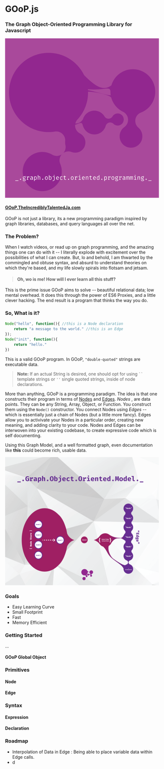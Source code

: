 # GOoP.js
### The Graph Object-Oriented Programming Library for Javascript
![GOoP Logo][logo]

#### [GOoP.TheIncrediblyTalentedJa.com](http://goop.theincrediblytalentedja.com)

GOoP is not just a library, its a new programming paradigm inspired by graph libraries, databases, and query languages all over the net.

### The Problem?
When I watch videos, or read up on graph programming, and the amazing things one can do with it -- I literally explode with excitement over the possibilities of what I can create. But, lo and behold, I am thwarted by the commingled and obtuse syntax, and absurd to understand theories on which they're based, and my life slowly spirals into flotsam and jetsam.

> #### Oh, wo is me! How will I ever learn all this stuff?

This is the prime issue GOoP aims to solve -- beautiful relational data; low mental overhead.  It does this through the power of ES6 Proxies, and a little clever hacking. The end result is a program that thinks the way you do.
### So, What is it?
```javascript
Node("hello", function(){ //this is a Node declaration
    return "a message to the world." //this is an Edge
});
Node("init", function(){
    return "hello."
})
```
This is a valid GOoP program. In GOoP, `"double-quoted"` strings are executable data.

> **Note:** If  an actual String is desired, one should opt for using ` `` `  template strings or `''` single quoted strings, inside of node declarations.  

More than anything, GOoP is a programming paradigm. The idea is that one constructs their program in terms of [Nodes](#nodes) and [Edges](#edges). *Nodes*  , are data points. They can be any String, Array, Object, or Function. You construct them using the `Node()` constructor. You connect Nodes using  *Edges* -- which is essentially just a chain of Nodes (but a little more fancy).  Edges allow you to activivate your Nodes in a particular order, creating new meaning, and adding clarity to your code. Nodes and Edges can be interwoven into your existing codebase, to create expressive code which is self documenting.

Using this Graph Model, and a well formatted graph, even documentation like **this** could become rich, usable data.   

![Goop Model][Model]
### Goals
* Easy Learning Curve
* Small Footprint
* Fast
* Memory Efficient

### Getting Started
...
#### GOoP Global Object


### Primitives
#### Node
#### Edge


### Syntax
#### Expression
#### Declaration
### Roadmap
*  Interpolation of Data in Edge : Being able to place variable data within Edge calls.
* d

[logo]: ./goop.logo.png
[Model]:  ./Goop-interface.png
